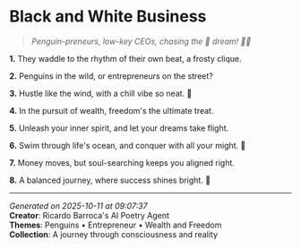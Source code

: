 # Black and White Business

> *Penguin-preneurs, low-key CEOs, chasing the 🍵 dream! 💼🐧*

**1.** They waddle to the rhythm of their own beat, a frosty clique.


**2.** Penguins in the wild, or entrepreneurs on the street?


**3.** Hustle like the wind, with a chill vibe so neat. 🐧


**4.** In the pursuit of wealth, freedom's the ultimate treat.


**5.** Unleash your inner spirit, and let your dreams take flight.


**6.** Swim through life's ocean, and conquer with all your might. 💪


**7.** Money moves, but soul-searching keeps you aligned right.


**8.** A balanced journey, where success shines bright. 💼



---

*Generated on 2025-10-11 at 09:07:37*  
**Creator**: Ricardo Barroca's AI Poetry Agent  
**Themes**: Penguins • Entrepreneur • Wealth and Freedom  
**Collection**: A journey through consciousness and reality